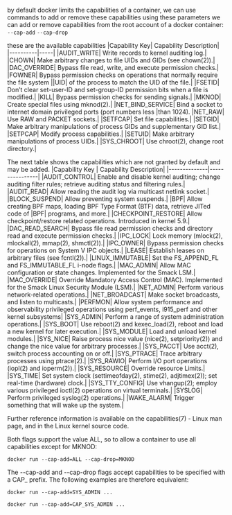 by default docker limits the capabilities of a container, we can use commands to add or remove these capabilities
using these parameters we can add or remove capabilities from the root account of a docker container:
`--cap-add`
`--cap-drop`

these are the available capabilities
|Capability Key| Capability Description|
|----------|-----|
|AUDIT_WRITE| 	Write records to kernel auditing log.|
|CHOWN| 	Make arbitrary changes to file UIDs and GIDs (see chown(2)).|
|DAC_OVERRIDE| 	Bypass file read, write, and execute permission checks.|
|FOWNER| 	Bypass permission checks on operations that normally require the file system ||UID| of the process to match the UID of the file.|
|FSETID| 	Don’t clear set-user-ID and set-group-ID permission bits when a file is modified.|
|KILL| 	Bypass permission checks for sending signals.|
|MKNOD| 	Create special files using mknod(2).|
|NET_BIND_SERVICE| 	Bind a socket to internet domain privileged ports (port numbers less |than 1024).
|NET_RAW| 	Use RAW and PACKET sockets.|
|SETFCAP| 	Set file capabilities.|
|SETGID| 	Make arbitrary manipulations of process GIDs and supplementary GID list.|
|SETPCAP| 	Modify process capabilities.|
|SETUID| 	Make arbitrary manipulations of process UIDs.|
|SYS_CHROOT| 	Use chroot(2), change root directory.|

The next table shows the capabilities which are not granted by default and may be added.
|Capability Key | 	Capability Description|
|--------------|----------------|
|AUDIT_CONTROL| 	Enable and disable kernel auditing; change auditing filter rules; retrieve auditing status and filtering rules.|
|AUDIT_READ| 	Allow reading the audit log via multicast netlink socket.|
|BLOCK_SUSPEND| 	Allow preventing system suspends.|
|BPF| 	Allow creating BPF maps, loading BPF Type Format (BTF) data, retrieve JITed code of |BPF| programs, and more.|
|CHECKPOINT_RESTORE| 	Allow checkpoint/restore related operations. Introduced in kernel 5.9.|
|DAC_READ_SEARCH| 	Bypass file read permission checks and directory read and execute permission checks.|
|IPC_LOCK| 	Lock memory (mlock(2), mlockall(2), mmap(2), shmctl(2)).|
|IPC_OWNER| 	Bypass permission checks for operations on System V IPC objects.|
|LEASE| 	Establish leases on arbitrary files (see fcntl(2)).|
|LINUX_IMMUTABLE| 	Set the FS_APPEND_FL and FS_IMMUTABLE_FL i-node flags.|
|MAC_ADMIN| 	Allow MAC configuration or state changes. Implemented for the Smack LSM.|
|MAC_OVERRIDE| 	Override Mandatory Access Control (MAC). Implemented for the Smack Linux Security Module (LSM).|
|NET_ADMIN| 	Perform various network-related operations.|
|NET_BROADCAST| 	Make socket broadcasts, and listen to multicasts.|
|PERFMON| 	Allow system performance and observability privileged operations using perf_events, i915_perf and other kernel subsystems|
|SYS_ADMIN| 	Perform a range of system administration operations.|
|SYS_BOOT| 	Use reboot(2) and kexec_load(2), reboot and load a new kernel for later execution.|
|SYS_MODULE| 	Load and unload kernel modules.|
|SYS_NICE| 	Raise process nice value (nice(2), setpriority(2)) and change the nice value for arbitrary processes.|
|SYS_PACCT| 	Use acct(2), switch process accounting on or off.|
|SYS_PTRACE| 	Trace arbitrary processes using ptrace(2).|
|SYS_RAWIO| 	Perform I/O port operations (iopl(2) and ioperm(2)).|
|SYS_RESOURCE| 	Override resource Limits.|
|SYS_TIME| 	Set system clock (settimeofday(2), stime(2), adjtimex(2)); set real-time (hardware) clock.|
|SYS_TTY_CONFIG| 	Use vhangup(2); employ various privileged ioctl(2) operations on virtual terminals.|
|SYSLOG| 	Perform privileged syslog(2) operations.|
|WAKE_ALARM| 	Trigger something that will wake up the system.|

Further reference information is available on the capabilities(7) - Linux man page, and in the Linux kernel source code.

Both flags support the value ALL, so to allow a container to use all capabilities except for MKNOD:

 `docker run --cap-add=ALL --cap-drop=MKNOD`

The --cap-add and --cap-drop flags accept capabilities to be specified with a CAP_ prefix. The following examples are therefore equivalent:

 `docker run --cap-add=SYS_ADMIN ...`

 `docker run --cap-add=CAP_SYS_ADMIN ...`